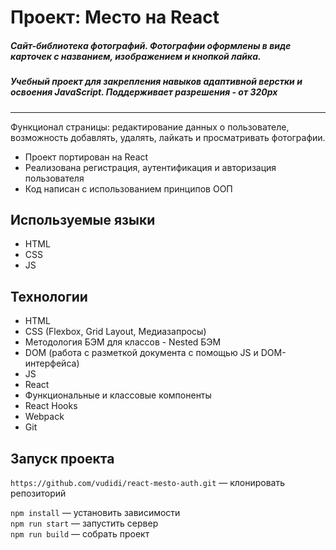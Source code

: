 # Проект: Место на React

##### Сайт-библиотека фотографий. Фотографии оформлены в виде карточек с названием, изображением и кнопкой лайка. #####
##### Учебный проект для закрепления навыков адаптивной верстки и освоения JavaScript. Поддерживает разрешения - от 320px #####
____
Функционал страницы: редактирование данных о пользователе, возможность добавлять, удалять, лайкать и просматривать фотографии.

* Проект портирован на React
* Реализована регистрация, аутентификация и авторизация пользователя
* Код написан с использованием принципов ООП

## Используемые языки ##
* HTML
* CSS
* JS

## Технологии ##
* HTML
* CSS (Flexbox, Grid Layout, Медиазапросы)
* Методология БЭМ для классов - Nested БЭМ
* DOM (работа с разметкой документа с помощью JS и DOM-интерфейса)
* JS
* React
* Функциональные и классовые компоненты
* React Hooks
* Webpack
* Git

## Запуск проекта

`https://github.com/vudidi/react-mesto-auth.git` — клонировать репозиторий

`npm install` — установить зависимости  
`npm run start` — запустить сервер  
`npm run build` — собрать проект

